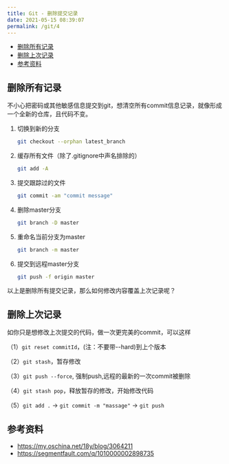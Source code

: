 ```yaml
---
title: Git - 删除提交记录
date: 2021-05-15 08:39:07
permalink: /git/4
---
```


<!-- START doctoc generated TOC please keep comment here to allow auto update -->
<!-- DON'T EDIT THIS SECTION, INSTEAD RE-RUN doctoc TO UPDATE -->


- [删除所有记录](#%E5%88%A0%E9%99%A4%E6%89%80%E6%9C%89%E8%AE%B0%E5%BD%95)
- [删除上次记录](#%E5%88%A0%E9%99%A4%E4%B8%8A%E6%AC%A1%E8%AE%B0%E5%BD%95)
- [参考资料](#%E5%8F%82%E8%80%83%E8%B5%84%E6%96%99)

<!-- END doctoc generated TOC please keep comment here to allow auto update -->

## 删除所有记录

不小心把密码或其他敏感信息提交到git，想清空所有commit信息记录，就像形成一个全新的仓库，且代码不变。



1. 切换到新的分支

   ```sh
   git checkout --orphan latest_branch
   ```

   

2. 缓存所有文件（除了.gitignore中声名排除的）

   ```sh
   git add -A
   ```

   

3. 提交跟踪过的文件

   ```sh
   git commit -am "commit message"
   ```

   

4. 删除master分支

   ```sh
   git branch -D master
   ```

   

5. 重命名当前分支为master

   ```sh
   git branch -m master
   ```

   

6. 提交到远程master分支

   ```sh
   git push -f origin master
   ```

   

以上是删除所有提交记录，那么如何修改内容覆盖上次记录呢？

## 删除上次记录

如你只是想修改上次提交的代码，做一次更完美的commit，可以这样

（1）`git reset commitId`，(注：不要带--hard)到上个版本

（2）`git stash`，暂存修改

（3）`git push --force`, 强制push,远程的最新的一次commit被删除

（4）`git stash pop`，释放暂存的修改，开始修改代码

（5）`git add .` -> `git commit -m "massage"` -> `git push`






## 参考资料

- https://my.oschina.net/18y/blog/3064211
- https://segmentfault.com/q/1010000002898735

